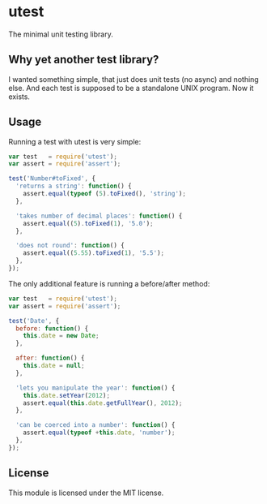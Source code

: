 # utest

The minimal unit testing library.

## Why yet another test library?

I wanted something simple, that just does unit tests (no async) and nothing
else. And each test is supposed to be a standalone UNIX program. Now it exists.

## Usage

Running a test with utest is very simple:

```js
var test   = require('utest');
var assert = require('assert');

test('Number#toFixed', {
  'returns a string': function() {
    assert.equal(typeof (5).toFixed(), 'string');
  },

  'takes number of decimal places': function() {
    assert.equal((5).toFixed(1), '5.0');
  },

  'does not round': function() {
    assert.equal((5.55).toFixed(1), '5.5');
  },
});
```

The only additional feature is running a before/after method:

```js
var test   = require('utest');
var assert = require('assert');

test('Date', {
  before: function() {
    this.date = new Date;
  },

  after: function() {
    this.date = null;
  },

  'lets you manipulate the year': function() {
    this.date.setYear(2012);
    assert.equal(this.date.getFullYear(), 2012);
  },

  'can be coerced into a number': function() {
    assert.equal(typeof +this.date, 'number');
  },
});
```

## License

This module is licensed under the MIT license.
